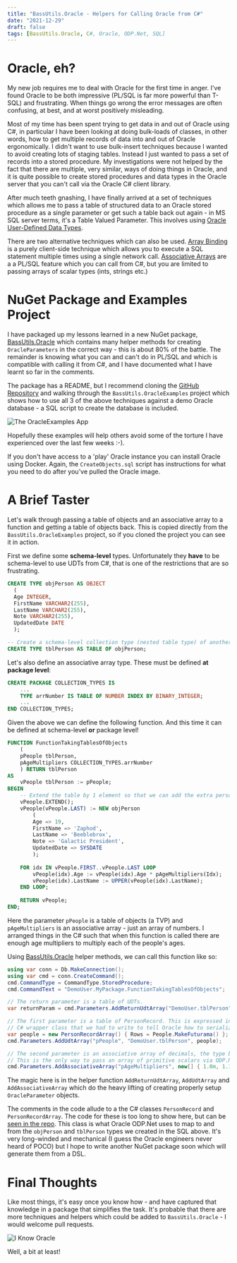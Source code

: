 ```yaml
---
title: "BassUtils.Oracle - Helpers for Calling Oracle from C#"
date: "2021-12-29"
draft: false
tags: [BassUtils.Oracle, C#, Oracle, ODP.Net, SQL]
---
```


# Oracle, eh?

My new job requires me to deal with Oracle for the first time in anger. I've found Oracle
to be both impressive (PL/SQL is far more powerful than T-SQL) and frustrating. When things
go wrong the error messages are often confusing, at best, and at worst positively misleading.

Most of my time has been spent trying to get data in and out of Oracle using C#, in particular
I have been looking at doing bulk-loads of classes, in other words, how to get multiple
records of data into and out of Oracle ergonomically. I didn't want to use bulk-insert 
techniques because I wanted to avoid creating lots of staging tables. Instead I just wanted to
pass a set of records into a stored procedure. My investigations were not helped by the
fact that there are multiple, very similar, ways of doing things in Oracle, and it is quite
possible to create stored procedures and data types in the Oracle server that you can't call
via the Oracle C# client library.

After much teeth gnashing, I have finally arrived at a set of techniques which allows me
to pass a table of structured data to an Oracle stored procedure as a single parameter or get
such a table back out again - in MS SQL server terms, it's a Table Valued Parameter. This
involves using
[Oracle User-Defined Data Types](https://docs.oracle.com/en/database/oracle/oracle-data-access-components/19.3.2/odpnt/featUDTs.html#GUID-7913CDD0-CB22-4257-828F-FBCCA3FE9126).

There are two alternative techniques which can also be used.
[Array Binding](https://docs.oracle.com/en/database/oracle/oracle-data-access-components/19.3.2/odpnt/featOraCommand.html#GUID-FACB870D-6F8B-46EA-95EA-65C6C6536B9E)
is a purely
client-side technique which allows you to execute a SQL statement multiple times using a
single network call.
[Associative Arrays](https://docs.oracle.com/en/database/oracle/oracle-data-access-components/19.3.2/odpnt/featOraCommand.html#GUID-05A6D391-E77F-41AF-83A2-FE86A3D98872)
are a a PL/SQL feature which you can call from C#, but you are limited to passing
arrays of scalar types (ints, strings etc.)

# NuGet Package and Examples Project

I have packaged up my lessons learned in a new NuGet package,
[BassUtils.Oracle](https://www.nuget.org/packages/BassUtils.Oracle) which contains
many helper methods for creating `OracleParameters` in the correct way - this is about 80%
of the battle. The remainder is knowing what you can and can't do in PL/SQL and which is
compatible with calling it from C#, and I have documented what I have learnt so far in
the comments.

The package has a README, but I recommend cloning the
[GitHub Repository](https://www.github.com/PhilipDaniels/BassUtils)
and walking through the `BassUtils.OracleExamples` project which shows how to use all 3
of the above techniques against a demo Oracle database - a SQL script to create the
database is included.

![The OracleExamples App](oracle_examples.png)

Hopefully these examples will help others avoid some of the torture I have experienced
over the last few weeks :-).

If you don't have access to a 'play' Oracle instance you can install Oracle using
Docker. Again, the `CreateObjects.sql` script has instructions for what you need to
do after you've pulled the Oracle image.

# A Brief Taster

Let's walk through passing a table of objects and an associative array to a function
and getting a table of objects back. This is copied directly from the
`BassUtils.OracleExamples` project, so if you cloned the project you can see it in
action.

First we define some **schema-level** types. Unfortunately they **have** to be schema-level
to use UDTs from C#, that is one of the restrictions that are so frustrating.


```SQL
CREATE TYPE objPerson AS OBJECT
  (
  Age INTEGER,
  FirstName VARCHAR2(255),
  LastName VARCHAR2(255),
  Note VARCHAR2(255),
  UpdatedDate DATE
  );

-- Create a schema-level collection type (nested table type) of another schema-level type.
CREATE TYPE tblPerson AS TABLE OF objPerson;
```

Let's also define an associative array type. These must be defined **at package level**:

```SQL
CREATE PACKAGE COLLECTION_TYPES IS
	...
	TYPE arrNumber IS TABLE OF NUMBER INDEX BY BINARY_INTEGER;
	...
END COLLECTION_TYPES;
```


Given the above we can define the following function. And this time it can be defined
at schema-level **or** package level!


```SQL
FUNCTION FunctionTakingTablesOfObjects
	(
	pPeople tblPerson,
	pAgeMultipliers COLLECTION_TYPES.arrNumber
	) RETURN tblPerson
AS
	vPeople tblPerson := pPeople;
BEGIN
  	-- Extend the table by 1 element so that we can add the extra person. 
	vPeople.EXTEND();
	vPeople(vPeople.LAST) := NEW objPerson
		(
		Age => 19,
		FirstName => 'Zaphod',
		LastName => 'Beeblebrox',
		Note => 'Galactic President',
		UpdatedDate => SYSDATE
		);
		
	FOR idx IN vPeople.FIRST..vPeople.LAST LOOP
    	vPeople(idx).Age := vPeople(idx).Age * pAgeMultipliers(Idx);
    	vPeople(idx).LastName := UPPER(vPeople(idx).LastName);
  	END LOOP;
		
	RETURN vPeople;
END;	
```

Here the parameter `pPeople` is a table of objects (a TVP) and `pAgeMultipliers` is an
associative array - just an array of numbers. I arranged things in the C# such that when
this function is called there are enough age multipliers to multiply each of the people's
ages.

Using [BassUtils.Oracle](https://www.nuget.org/packages/BassUtils.Oracle)
helper methods, we can call this function like so:

```csharp
using var conn = Db.MakeConnection();
using var cmd = conn.CreateCommand();
cmd.CommandType = CommandType.StoredProcedure;
cmd.CommandText = "DemoUser.MyPackage.FunctionTakingTablesOfObjects";

// The return parameter is a table of UDTs.
var returnParam = cmd.Parameters.AddReturnUdtArray("DemoUser.tblPerson");

// The first parameter is a table of PersonRecord. This is expressed in the special
// C# wrapper class that we had to write to tell Oracle how to serialize these things.
var people = new PersonRecordArray() { Rows = People.MakeFuturama() };
cmd.Parameters.AddUdtArray("pPeople", "DemoUser.tblPerson", people);

// The second parameter is an associative array of decimals, the type being declared in a package.
// This is the only way to pass an array of primitive scalars via ODP.Net.
cmd.Parameters.AddAssociativeArray("pAgeMultipliers", new[] { 1.0m, 1.1m, 1.2m, 4.4m });
```

The magic here is in the helper function `AddReturnUdtArray`, `AddUdtArray` and `AddAssociativeArray`
which do the heavy lifting of creating properly setup `OracleParameter` objects.

The comments in the code allude to a the C# classes `PersonRecord` and `PersonRecordArray`. The code
for these is too long to show here, but can be
[seen in the repo](https://github.com/PhilipDaniels/BassUtils/blob/master/BassUtils.OracleExamples/OracleUDTs/PersonRecord.cs).
This class is what Oracle ODP.Net uses to map to and from the `objPerson` and `tblPerson` types
we created in the SQL above. It's very long-winded and mechanical (I guess the Oracle engineers never
heard of POCO) but I hope to write another NuGet package soon which will generate them from a DSL.

# Final Thoughts

Like most things, it's easy once you know how - and have captured that knowledge in a package
that simplifies the task. It's probable that there are more techniques and helpers which could
be added to `BassUtils.Oracle` - I would welcome pull requests.

![I Know Oracle](know_oracle.jpg)

Well, a bit at least!
